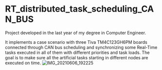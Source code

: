 # RT_distributed_task_scheduling_CAN_BUS
Project developed in the last year of my degree in Computer Engineer.

It implements a case scenario with three Tiva TM4C123GH6PM boards connected through CAN bus scheduling and synchronizing some Real-Time tasks executed in all of them with different priorities and task loads.
The goal is to make sure all the artificial tasks starting in different nodes are executed on time.
![IMG_20210606_192225](https://github.com/user-attachments/assets/8d471774-effc-4060-8421-ea5b291d238c)
